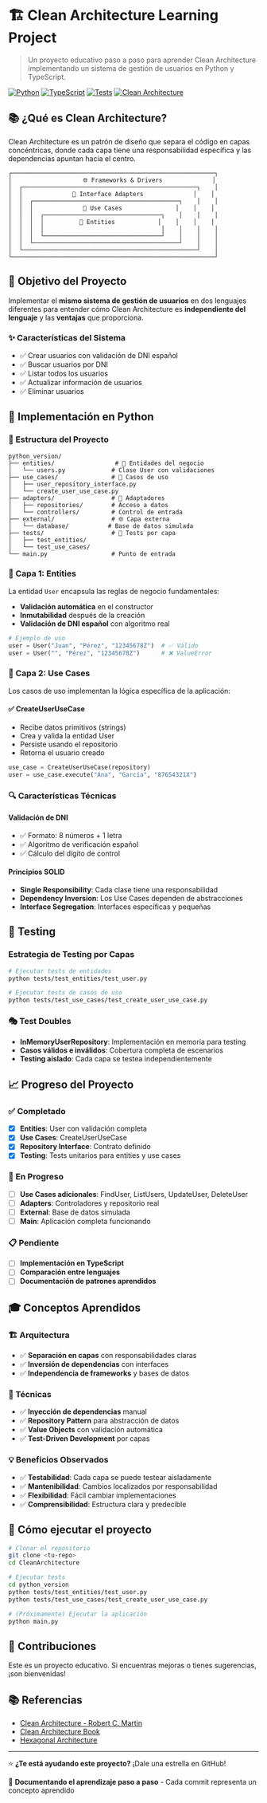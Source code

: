 # 🏗️ Clean Architecture Learning Project

> Un proyecto educativo paso a paso para aprender Clean Architecture implementando un sistema de gestión de usuarios en Python y TypeScript.

[![Python](https://img.shields.io/badge/Python-3.9+-blue.svg)](https://python.org)
[![TypeScript](https://img.shields.io/badge/TypeScript-4.0+-blue.svg)](https://typescriptlang.org)
[![Tests](https://img.shields.io/badge/Tests-✅%20Passing-green.svg)](#testing)
[![Clean Architecture](https://img.shields.io/badge/Architecture-Clean-brightgreen.svg)](#arquitectura)

## 📚 ¿Qué es Clean Architecture?

Clean Architecture es un patrón de diseño que separa el código en capas concéntricas, donde cada capa tiene una responsabilidad específica y las dependencias apuntan hacia el centro.

```
┌─────────────────────────────────────────────────────────┐
│                    🌐 Frameworks & Drivers              │
│  ┌─────────────────────────────────────────────────┐    │
│  │              🔌 Interface Adapters              │    │
│  │  ┌─────────────────────────────────────────┐    │    │
│  │  │              💼 Use Cases               │    │    │
│  │  │  ┌─────────────────────────────────┐    │    │    │
│  │  │  │          🎯 Entities            │    │    │    │
│  │  │  │                                 │    │    │    │
│  │  │  └─────────────────────────────────┘    │    │    │
│  │  └─────────────────────────────────────────┘    │    │
│  └─────────────────────────────────────────────────┘    │
└─────────────────────────────────────────────────────────┘
```

## 🎯 Objetivo del Proyecto

Implementar el **mismo sistema de gestión de usuarios** en dos lenguajes diferentes para entender cómo Clean Architecture es **independiente del lenguaje** y las **ventajas** que proporciona.

### ✨ Características del Sistema
- ✅ Crear usuarios con validación de DNI español
- ✅ Buscar usuarios por DNI
- ✅ Listar todos los usuarios
- ✅ Actualizar información de usuarios
- ✅ Eliminar usuarios

## 🐍 Implementación en Python

### 📁 Estructura del Proyecto

```
python_version/
├── entities/                 # 🎯 Entidades del negocio
│   └── users.py             # Clase User con validaciones
├── use_cases/               # 💼 Casos de uso
│   ├── user_repository_interface.py
│   └── create_user_use_case.py
├── adapters/                # 🔌 Adaptadores
│   ├── repositories/        # Acceso a datos
│   └── controllers/         # Control de entrada
├── external/                # 🌐 Capa externa
│   └── database/           # Base de datos simulada
├── tests/                   # 🧪 Tests por capa
│   ├── test_entities/
│   └── test_use_cases/
└── main.py                  # Punto de entrada
```

### 🎯 Capa 1: Entities

La entidad `User` encapsula las reglas de negocio fundamentales:

- **Validación automática** en el constructor
- **Inmutabilidad** después de la creación
- **Validación de DNI español** con algoritmo real

```python
# Ejemplo de uso
user = User("Juan", "Pérez", "12345678Z")  # ✅ Válido
user = User("", "Pérez", "12345678Z")      # ❌ ValueError
```

### 💼 Capa 2: Use Cases

Los casos de uso implementan la lógica específica de la aplicación:

#### ✅ CreateUserUseCase
- Recibe datos primitivos (strings)
- Crea y valida la entidad User  
- Persiste usando el repositorio
- Retorna el usuario creado

```python
use_case = CreateUserUseCase(repository)
user = use_case.execute("Ana", "García", "87654321X")
```

### 🔍 Características Técnicas

#### Validación de DNI
- ✅ Formato: 8 números + 1 letra
- ✅ Algoritmo de verificación español
- ✅ Cálculo del dígito de control

#### Principios SOLID
- **Single Responsibility**: Cada clase tiene una responsabilidad
- **Dependency Inversion**: Los Use Cases dependen de abstracciones
- **Interface Segregation**: Interfaces específicas y pequeñas

## 🧪 Testing

### Estrategia de Testing por Capas

```bash
# Ejecutar tests de entidades
python tests/test_entities/test_user.py

# Ejecutar tests de casos de uso
python tests/test_use_cases/test_create_user_use_case.py
```

### 🎭 Test Doubles
- **InMemoryUserRepository**: Implementación en memoria para testing
- **Casos válidos e inválidos**: Cobertura completa de escenarios
- **Testing aislado**: Cada capa se testea independientemente

## 📈 Progreso del Proyecto

### ✅ Completado
- [x] **Entities**: User con validación completa
- [x] **Use Cases**: CreateUserUseCase
- [x] **Repository Interface**: Contrato definido
- [x] **Testing**: Tests unitarios para entities y use cases

### 🚧 En Progreso
- [ ] **Use Cases adicionales**: FindUser, ListUsers, UpdateUser, DeleteUser
- [ ] **Adapters**: Controladores y repositorio real
- [ ] **External**: Base de datos simulada
- [ ] **Main**: Aplicación completa funcionando

### 📋 Pendiente
- [ ] **Implementación en TypeScript**
- [ ] **Comparación entre lenguajes**
- [ ] **Documentación de patrones aprendidos**

## 🎓 Conceptos Aprendidos

### 🏗️ Arquitectura
- ✅ **Separación en capas** con responsabilidades claras
- ✅ **Inversión de dependencias** con interfaces
- ✅ **Independencia de frameworks** y bases de datos

### 🔧 Técnicas
- ✅ **Inyección de dependencias** manual
- ✅ **Repository Pattern** para abstracción de datos
- ✅ **Value Objects** con validación automática
- ✅ **Test-Driven Development** por capas

### 💡 Beneficios Observados
- ✅ **Testabilidad**: Cada capa se puede testear aisladamente
- ✅ **Mantenibilidad**: Cambios localizados por responsabilidad
- ✅ **Flexibilidad**: Fácil cambiar implementaciones
- ✅ **Comprensibilidad**: Estructura clara y predecible

## 🚀 Cómo ejecutar el proyecto

```bash
# Clonar el repositorio
git clone <tu-repo>
cd CleanArchitecture

# Ejecutar tests
cd python_version
python tests/test_entities/test_user.py
python tests/test_use_cases/test_create_user_use_case.py

# (Próximamente) Ejecutar la aplicación
python main.py
```

## 🤝 Contribuciones

Este es un proyecto educativo. Si encuentras mejoras o tienes sugerencias, ¡son bienvenidas!

## 📚 Referencias

- [Clean Architecture - Robert C. Martin](https://blog.cleancoder.com/uncle-bob/2012/08/13/the-clean-architecture.html)
- [Clean Architecture Book](https://www.amazon.com/Clean-Architecture-Craftsmans-Software-Structure/dp/0134494164)
- [Hexagonal Architecture](https://alistair.cockburn.us/hexagonal-architecture/)

---

⭐ **¿Te está ayudando este proyecto?** ¡Dale una estrella en GitHub!

📝 **Documentando el aprendizaje paso a paso** - Cada commit representa un concepto aprendido